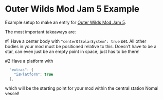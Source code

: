 # Outer Wilds Mod Jam 5 Example

Example setup to make an entry for [Outer Wilds Mod Jam 5](https://github.com/xen-42/ow-mod-jam-5-base).

The most important takeaways are:

#1 Have a center body with `"centerOfSolarSystem": true` set. All other bodies in your mod must be positioned relative to this. Doesn't have to be a star, can even just be an empty point in space, just has to be there!

#2 Have a platform with 
```cs
  "extras": {
    "isPlatform": true
  },
```
which will be the starting point for your mod within the central station Nomai vessel!
